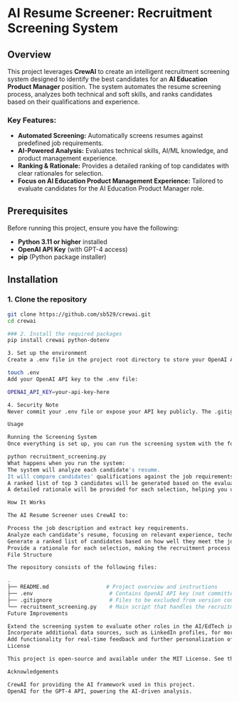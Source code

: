 # AI Resume Screener: Recruitment Screening System

## Overview

This project leverages **CrewAI** to create an intelligent recruitment screening system designed to identify the best candidates for an **AI Education Product Manager** position. The system automates the resume screening process, analyzes both technical and soft skills, and ranks candidates based on their qualifications and experience.

### Key Features:
- **Automated Screening:** Automatically screens resumes against predefined job requirements.
- **AI-Powered Analysis:** Evaluates technical skills, AI/ML knowledge, and product management experience.
- **Ranking & Rationale:** Provides a detailed ranking of top candidates with clear rationales for selection.
- **Focus on AI Education Product Management Experience:** Tailored to evaluate candidates for the AI Education Product Manager role.

## Prerequisites

Before running this project, ensure you have the following:

- **Python 3.11 or higher** installed
- **OpenAI API Key** (with GPT-4 access)
- **pip** (Python package installer)

## Installation

### 1. Clone the repository

```bash
git clone https://github.com/sb529/crewai.git
cd crewai

### 2. Install the required packages
pip install crewai python-dotenv

3. Set up the environment
Create a .env file in the project root directory to store your OpenAI API key:

touch .env
Add your OpenAI API key to the .env file:

OPENAI_API_KEY=your-api-key-here

4. Security Note
Never commit your .env file or expose your API key publicly. The .gitignore file is configured to ensure that sensitive information is not pushed to the repository.

Usage

Running the Screening System
Once everything is set up, you can run the screening system with the following command:

python recruitment_screening.py
What happens when you run the system:
The system will analyze each candidate's resume.
It will compare candidates' qualifications against the job requirements.
A ranked list of top 3 candidates will be generated based on the evaluation criteria.
A detailed rationale will be provided for each selection, helping you understand why each candidate was chosen.

How It Works

The AI Resume Screener uses CrewAI to:

Process the job description and extract key requirements.
Analyze each candidate’s resume, focusing on relevant experience, technical skills, AI/ML expertise, and product management background.
Generate a ranked list of candidates based on how well they meet the job requirements and their qualifications.
Provide a rationale for each selection, making the recruitment process more transparent and objective.
File Structure

The repository consists of the following files:

.
├── README.md                  # Project overview and instructions
├── .env                        # Contains OpenAI API key (not committed to the repository)
├── .gitignore                  # Files to be excluded from version control
└── recruitment_screening.py    # Main script that handles the recruitment screening logic
Future Improvements

Extend the screening system to evaluate other roles in the AI/EdTech industry.
Incorporate additional data sources, such as LinkedIn profiles, for more comprehensive analysis.
Add functionality for real-time feedback and further personalization of candidate evaluations.
License

This project is open-source and available under the MIT License. See the LICENSE file for more details.

Acknowledgements

CrewAI for providing the AI framework used in this project.
OpenAI for the GPT-4 API, powering the AI-driven analysis.
